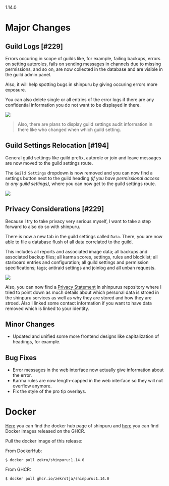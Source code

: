1.14.0

# Major Changes

## Guild Logs [#229]

Errors occuring in scope of guilds like, for example, failing backups, errors on setting autoroles, fails on sending messages in channels due to missing permissions, and so on, are now collected in the database and are visible in the guild admin panel.

Also, it will help spotting bugs in shinpuru by giving occuring errors more exposure.

You can also delete single or all entries of the error logs if there are any confidential information you do not want to be displayed in there.

![](https://i.imgur.com/z8NT1Vw.gif)

> Also, there are plans to display guild settings audit information in there like who changed when which guild setting.

## Guild Settings Relocation [#194]

General guild settings like guild prefix, autorole or join and leave messages are now moved to the guild settings route. 

The `Guild Settings` dropdown is now removed and you can now find a settings button next to the guild heading *(if you have permissional access to any guild settings)*, where you can now get to the guild settings route.

![](https://i.imgur.com/BimDz17.gif)

## Privacy Considerations [#229]

Because I try to take privacy very serious myself, I want to take a step forward to also do so with shinpuru.

There is now a new tab in the guild settings called `Data`. There, you are now able to file a database flush of all data correlated to the guild. 

This includes all reports and associated image data; all backups and associated backup files; all karma scores, settings, rules and blocklist; all starboard entries and configuration; all guild settings and permission specifications; tags; antiraid settings and joinlog and all unban requests.

![](https://i.imgur.com/savo6kH.png)

Also, you can now find a [Privacy Statement](https://github.com/zekroTJA/shinpuru/blob/master/PRIVACY.md) in shinpurus repository where I tried to point down as much details about which personal data is stroed in the shinpuru services as well as why they are stored and how they are stroed. Also I linked some contact information if you want to have data removed which is linked to your identity.

## Minor Changes

- Updated and unified some more frontend designs like capitalization of headings, for example.

## Bug Fixes

- Error messages in the web interface now actually give information about the error.
- Karma rules are now length-capped in the web interface so they will not overflow anymore.
- Fix the style of the pro tip overlays.

# Docker

[Here](https://hub.docker.com/r/zekro/shinpuru) you can find the docker hub page of shinpuru and [here](https://github.com/zekroTJA?tab=packages&repo_name=shinpuru) you can find Docker images released on the GHCR.

Pull the docker image of this release:

From DockerHub:

```
$ docker pull zekro/shinpuru:1.14.0
```

From GHCR:

```
$ docker pull ghcr.io/zekrotja/shinpuru:1.14.0
```
